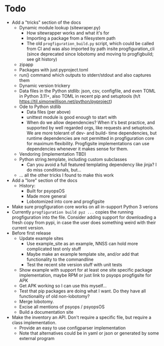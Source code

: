 # Todo

* Add a "tricks" section of the docs
    * Dynamic module lookup (sitewraper.py)
        * How sitewrapper works and what it's for
        * Importing a package from a filesystem path
        * The old `progfiguration_build.py` script, which could be called from CI and was also imported by path insite progfiguration_cli
          (since deprecated since lobotomy and moving to progfigbuild; see git history)
    * zipapp
    * Packages with just pyproject.toml
    * run() command which outputs to stderr/stdout and also captures them
    * Dynamic version trickery
    * Data files in the Python stdlib: json, csv, configfile, and even TOML in Python 3.11+, also TOML in recent pip and setuptools
      (h/t <https://til.simonwillison.net/python/pyproject>)
    * Ode to Python stdlib
        * Data files (per above)
        * unittest module is good enough to start with
        * When do we allow dependencies?
          When it's best practice, and supported by well regarded orgs, like requests and setuptools.
          We are more tolerant of dev- and build- time dependencies,
          but runtime dependencies are not permitted in progfiguration core for maximum flexibility.
          Progfigsite implementations can use dependencies whenever it makes sense for them.
    * Vendoring (implementation TBD)
    * Python string.template, including custom subclasses
        * Can you avoid a full featured templating dependency like jinja?
          I do miss conditionals, but...
    * ... all the other tricks I found to make this work
* Add a "lore" section of the docs
    * History:
        * Built for psyopsOS
        * Made more general
        * Lobotomized into core and progfigsite
* Make sure progfiguration core works on all in-support Python 3 verions
* Currently `progfiguration build pyz ...` copies the running progfiguration into the file.
  Consider adding support for downloading a fresh copy from pypi,
  in case the user does something weird with their current version.
* Before first release
  * Update example sites
    * Use example_site as an example, NNSS can hold more complicated test only stuff
    * Maybe make an example template site, and/or add that functionality to the commandline
    * Test the recent site version stuff with unit tests
  * Show example with support for at least one site specific package implementation, maybe RPM or just link to psyops progfigsite for APK
  * Get APK working so I can use this myself...
  * Test that pip packages are doing what I want. Do they have all functionality of old non-lobotomy?
  * Merge lobotomy.
  * Excise all mentions of psyops / psyopsOS
  * Build a documentation site
* Make the inventory an API. Don't require a specific file, but require a class implementation.
  * Provide an easy to use configparser implementation
  * Note that alternatives could be in yaml or json or generated by some external program
